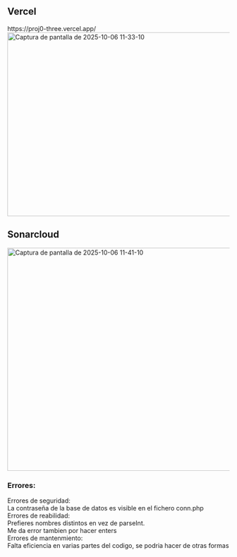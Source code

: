 <h2>Vercel</h2>
https://proj0-three.vercel.app/
<img width="1262" height="417" alt="Captura de pantalla de 2025-10-06 11-33-10" src="https://github.com/user-attachments/assets/cb5a2a23-1b97-4ee8-a7a8-21b3adef0056" />

<h2>Sonarcloud</h2>
<img width="1195" height="506" alt="Captura de pantalla de 2025-10-06 11-41-10" src="https://github.com/user-attachments/assets/222516ed-4ac8-491b-b5f0-32f6db779e7e" />

<h3>Errores:</h3>
Errores de seguridad:<br>
La contraseña de la base de datos es visible en el fichero conn.php<br>
Errores de reabilidad:<br>
Prefieres nombres distintos en vez de parseInt. <br>
Me da error tambien por hacer enters<br>
Errores de mantenmiento:<br>
Falta eficiencia en varias partes del codigo, se podria hacer de otras formas<br>
